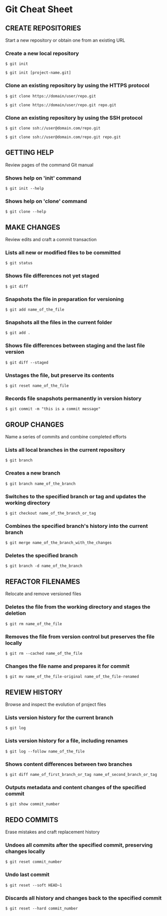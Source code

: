 # Git Cheat Sheet

## CREATE REPOSITORIES

Start a new repository or obtain one from an existing URL

### Create a new local repository

```
$ git init
```

```
$ git init [project-name.git]
```

### Clone an existing repository by using the HTTPS protocol

```
$ git clone https://domain/user/repo.git
```

```
$ git clone https://domain/user/repo.git repo.git
```

### Clone an existing repository by using the SSH protocol

```
$ git clone ssh://user@domain.com/repo.git
```

```
$ git clone ssh://user@domain.com/repo.git repo.git
```

## GETTING HELP

Review pages of the command Git manual

### Shows help on 'init' command

```
$ git init --help
```

### Shows help on 'clone' command

```
$ git clone --help
```

## MAKE CHANGES

Review edits and craft a commit transaction

### Lists all new or modified files to be committed

```
$ git status
```

### Shows file differences not yet staged

```
$ git diff
```

### Snapshots the file in preparation for versioning

```
$ git add name_of_the_file
```

### Snapshots all the files in the current folder

```
$ git add .
```

### Shows file differences between staging and the last file version

```
$ git diff --staged
```

### Unstages the file, but preserve its contents

```
$ git reset name_of_the_file
```

### Records file snapshots permanently in version history

```
$ git commit -m "this is a commit message"
```

## GROUP CHANGES

Name a series of commits and combine completed efforts

### Lists all local branches in the current repository

```
$ git branch
```

### Creates a new branch

```
$ git branch name_of_the_branch
```

### Switches to the specified branch or tag and updates the working directory

```
$ git checkout name_of_the_branch_or_tag
```

### Combines the specified branch's history into the current branch

```
$ git merge name_of_the_branch_with_the_changes
```

### Deletes the specified branch

```
$ git branch -d name_of_the_branch
```

## REFACTOR FILENAMES

Relocate and remove versioned files

### Deletes the file from the working directory and stages the deletion

```
$ git rm name_of_the_file
```

### Removes the file from version control but preserves the file locally

```
$ git rm --cached name_of_the_file
```

### Changes the file name and prepares it for commit

```
$ git mv name_of_the_file-original name_of_the_file-renamed
```

## REVIEW HISTORY

Browse and inspect the evolution of project files

### Lists version history for the current branch

```
$ git log
```

### Lists version history for a file, including renames

```
$ git log --follow name_of_the_file
```

### Shows content differences between two branches

```
$ git diff name_of_first_branch_or_tag name_of_second_branch_or_tag
```

### Outputs metadata and content changes of the specified commit

```
$ git show commit_number
```

## REDO COMMITS

Erase mistakes and craft replacement history

### Undoes all commits after the specified commit, preserving changes locally

```
$ git reset commit_number
```

### Undo last commit

```
$ git reset --soft HEAD~1
```

### Discards all history and changes back to the specified commit

```
$ git reset --hard commit_number
```
